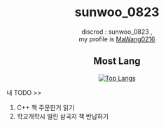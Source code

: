 <div align="center">

# sunwoo_0823

discrod : sunwoo_0823 , <br> my profile is <a href="https://www.youtube.com/@MaWangVR">MaWang0216</a> <br>
## Most Lang 
[![Top Langs](https://github-readme-stats.vercel.app/api/top-langs/?username=kimpure&langs_count=6&layout=compact&theme=dark)](https://github.com/kimpure/kimpure)
</div>


내 TODO >> 
1. C++ 책 주문한거 읽기
2. 학교개학시 빌린 삼국지 책 반납하기
